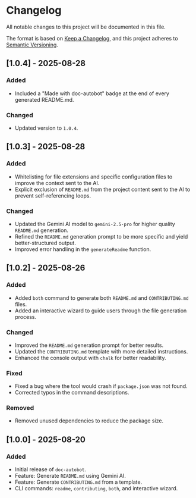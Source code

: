 # Changelog

All notable changes to this project will be documented in this file.

The format is based on [Keep a Changelog](https://keepachangelog.com/en/1.0.0/),
and this project adheres to [Semantic Versioning](https://semver.org/spec/v2.0.0.html).

## [1.0.4] - 2025-08-28

### Added
- Included a "Made with doc-autobot" badge at the end of every generated README.md.

### Changed
- Updated version to `1.0.4`.

## [1.0.3] - 2025-08-28

### Added
- Whitelisting for file extensions and specific configuration files to improve the context sent to the AI.
- Explicit exclusion of `README.md` from the project content sent to the AI to prevent self-referencing loops.

### Changed
- Updated the Gemini AI model to `gemini-2.5-pro` for higher quality `README.md` generation.
- Refined the `README.md` generation prompt to be more specific and yield better-structured output.
- Improved error handling in the `generateReadme` function.

## [1.0.2] - 2025-08-26

### Added

- Added `both` command to generate both `README.md` and `CONTRIBUTING.md` files.
- Added an interactive wizard to guide users through the file generation process.

### Changed

- Improved the `README.md` generation prompt for better results.
- Updated the `CONTRIBUTING.md` template with more detailed instructions.
- Enhanced the console output with `chalk` for better readability.

### Fixed

- Fixed a bug where the tool would crash if `package.json` was not found.
- Corrected typos in the command descriptions.

### Removed

- Removed unused dependencies to reduce the package size.

## [1.0.0] - 2025-08-20

### Added

- Initial release of `doc-autobot`.
- Feature: Generate `README.md` using Gemini AI.
- Feature: Generate `CONTRIBUTING.md` from a template.
- CLI commands: `readme`, `contributing`, `both`, and interactive wizard.
